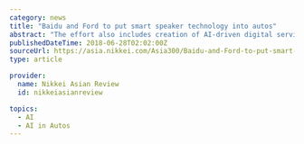 ```yaml
---
category: news
title: "Baidu and Ford to put smart speaker technology into autos"
abstract: "The effort also includes creation of AI-driven digital services. Baidu and Ford will team on marketing and product development, with the Chinese tech company contributing big data collected on mainland consumers. This new collaboration springs from the ..."
publishedDateTime: 2018-06-28T02:02:00Z
sourceUrl: https://asia.nikkei.com/Asia300/Baidu-and-Ford-to-put-smart-speaker-technology-into-autos
type: article

provider:
  name: Nikkei Asian Review
  id: nikkeiasianreview

topics:
  - AI
  - AI in Autos
---
```

